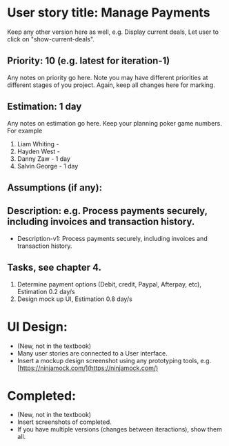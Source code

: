 # User story title: Manage Payments

Keep any other version here as well, e.g. Display current deals, Let user to click on "show-current-deals".

## Priority: 10 (e.g. latest for iteration-1)
Any notes on priority go here. 
Note you may have different priorities at different stages of you project.
Again, keep all changes here for marking.

## Estimation: 1 day
Any notes on estimation go here. Keep your planning poker game numbers. For example
1. Liam Whiting - 
2. Hayden West - 
3. Danny Zaw - 1 day
4. Salvin George - 1 day

## Assumptions (if any):

## Description: e.g. Process payments securely, including invoices and transaction history.

* Description-v1: Process payments securely, including invoices and transaction history.

## Tasks, see chapter 4.

1. Determine payment options (Debit, credit, Paypal, Afterpay, etc), Estimation 0.2 day/s
2. Design mock up UI, Estimation 0.8 day/s

# UI Design:
* (New, not in the textbook) 
* Many user stories are connected to a User interface.
* Insert a mockup design screenshot using any prototyping tools, e.g. [https://ninjamock.com/](https://ninjamock.com/)

# Completed:
* (New, not in the textbook) 
* Insert screenshots of completed. 
* If you have multiple versions (changes between iteractions), show them all.

